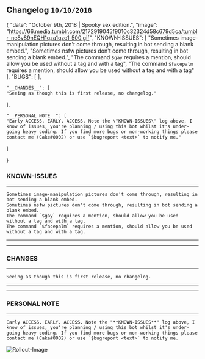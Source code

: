 ## Changelog `10/10/2018`
{
  "date": "October 9th, 2018 | Spooky sex edition.",
  "image": "https://66.media.tumblr.com/2172919045f9010c32324d58c679d5ca/tumblr_ne8v89nEQH1qza1qzo1_500.gif",
  "KNOWN-ISSUES": [
    "Sometimes image-manipulation pictures don't come through, resulting in bot sending a blank embed.",
    "Sometimes nsfw pictures don't come through, resulting in bot sending a blank embed.",
	"The command `$gay` requires a mention, should allow you be used without a tag and with a tag",
	"The command `$facepalm` requires a mention, should allow you be used without a tag and with a tag"
  ],
    "BUGS": [ ],


    "__CHANGES__": [
    "Seeing as though this is first release, no changelog."
  ],

    "__PERSONAL NOTE__": [
    "Early ACCESS. EARLY. ACCESS. Note the \"KNOWN-ISSUES\" log above, I know of issues, you're planning / using this bot whilst it's under-going heavy coding. If you find more bugs or non-working things please contact me (Cake#0002) or use `$bugreport <text>` to notify me." 
  ]

}



### KNOWN-ISSUES
***
    Sometimes image-manipulation pictures don't come through, resulting in bot sending a blank embed.
    Sometimes nsfw pictures don't come through, resulting in bot sending a blank embed.
    The command `$gay` requires a mention, should allow you be used without a tag and with a tag.
    The command `$facepalm` requires a mention, should allow you be used without a tag and with a tag.
***
***
    
### CHANGES
***
    Seeing as though this is first release, no changelog.
    
***
***
    
### PERSONAL NOTE
***
    Early ACCESS. EARLY. ACCESS. Note the "**KNOWN-ISSUES**" log above, I know of issues, you're planning / using this bot whilst it's under-going heavy coding. If you find more bugs or non-working things please contact me (Cake#0002) or use `$bugreport <text>` to notify me.    
    
  ![Rollout-Image](https://im3.ezgif.com/tmp/ezgif-3-fff717802392.gif "Spook time")
